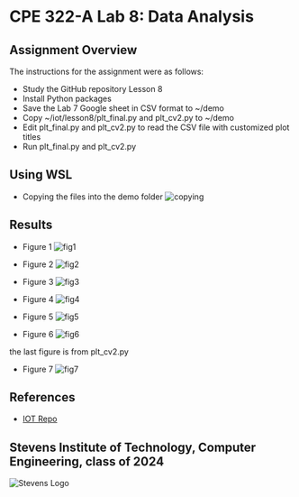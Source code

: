 # CPE 322-A Lab 8: Data Analysis


## Assignment Overview 
The instructions for the assignment were as follows:
* Study the GitHub repository Lesson 8
* Install Python packages
* Save the Lab 7 Google sheet in CSV format to ~/demo
* Copy ~/iot/lesson8/plt_final.py and plt_cv2.py to ~/demo
* Edit plt_final.py and plt_cv2.py to read the CSV file with customized plot titles
* Run plt_final.py and plt_cv2.py

## Using WSL
* Copying the files into the demo folder
![copying](images/copying.png)


## Results
* Figure 1
![fig1](images/fig1.png)

* Figure 2
![fig2](images/fig2.png)

* Figure 3
![fig3](images/fig3.png)

* Figure 4
![fig4](images/fig4.png)

* Figure 5
![fig5](images/fig5.png)

* Figure 6
![fig6](images/fig6.png)

the last figure is from plt_cv2.py
* Figure 7
![fig7](images/plt_cv2.png)

## References
* [IOT Repo](https://github.com/kevinwlu/iot)

## Stevens Institute of Technology, Computer Engineering, class of 2024
![Stevens Logo](https://web.stevens.edu/news/newspoints/brand-logos/2020/Circular/Stevens-Circular-Logo-2020_RED.png)
